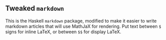 ## Tweaked `markdown`

This is the Haskell `markdown` package, modified to make it easier to write
markdown articles that will use MathJaX for rendering. Put text between
`$` signs for inline LaTeX, or between `$$` for display LaTeX.
